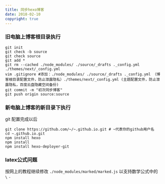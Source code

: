 ```yaml
---
title: 同步hexo博客
date: 2018-02-10
copyright: true
---
```


### 旧电脑上博客根目录执行
```shell
git init
git check -b source
git check source
git add *
git rm --cached ./node_modules/ ./source/_drafts ._config.yml ./themes/next/_config.yml
vim .gitignore #添加：./node_modules/ ./source/_drafts ._config.yml （博客根目录配置文件，防止泄露隐私）./themes/next/_config.yml (主题配置文件，防止泄露隐私，百度云盘隐藏空间备份)
git commit -m "初次同步博客"
git push origin source:source
```
### 新电脑上博客的新目录下执行

git 配置完成以后
```shell
git clone https://github.com/~/~.github.io.git # ~代表你的github用户名
cd ~.github.io.git
npm install hexo
npm install
npm install hexo-deployer-git
```
### latex公式问题 
按网上的教程继续修改 `./node_modules/marked/marked.js` 以支持数学公式中的 `\` `-` 